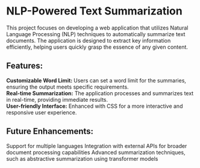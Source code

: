 <h1>NLP-Powered Text Summarization</h1>
This project focuses on developing a web application that utilizes Natural Language Processing (NLP) techniques to automatically summarize text documents. The application is designed to extract key information efficiently, helping users quickly grasp the essence of any given content.

<h2>Features:</h2>

<b>Customizable Word Limit: </b> Users can set a word limit for the summaries, ensuring the output meets specific requirements.<br>
<b>Real-time Summarization:</b> The application processes and summarizes text in real-time, providing immediate results.<br>
<b>User-friendly Interface:</b> Enhanced with CSS for a more interactive and responsive user experience.<br>

<h2>Future Enhancements:</h2>

Support for multiple languages
Integration with external APIs for broader document processing capabilities
Advanced summarization techniques, such as abstractive summarization using transformer models
